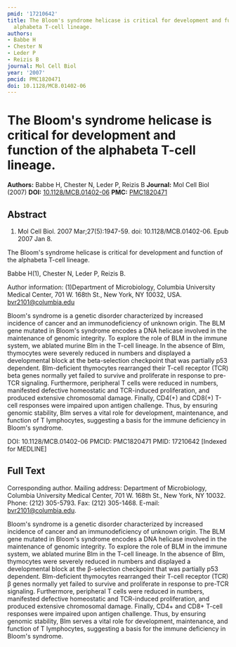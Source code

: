 ```yaml
---
pmid: '17210642'
title: The Bloom's syndrome helicase is critical for development and function of the
  alphabeta T-cell lineage.
authors:
- Babbe H
- Chester N
- Leder P
- Reizis B
journal: Mol Cell Biol
year: '2007'
pmcid: PMC1820471
doi: 10.1128/MCB.01402-06
---
```


# The Bloom's syndrome helicase is critical for development and function of the alphabeta T-cell lineage.
**Authors:** Babbe H, Chester N, Leder P, Reizis B
**Journal:** Mol Cell Biol (2007)
**DOI:** [10.1128/MCB.01402-06](https://doi.org/10.1128/MCB.01402-06)
**PMC:** [PMC1820471](https://www.ncbi.nlm.nih.gov/pmc/articles/PMC1820471/)

## Abstract

1. Mol Cell Biol. 2007 Mar;27(5):1947-59. doi: 10.1128/MCB.01402-06. Epub 2007
Jan  8.

The Bloom's syndrome helicase is critical for development and function of the 
alphabeta T-cell lineage.

Babbe H(1), Chester N, Leder P, Reizis B.

Author information:
(1)Department of Microbiology, Columbia University Medical Center, 701 W. 168th 
St., New York, NY 10032, USA. bvr2101@columbia.edu

Bloom's syndrome is a genetic disorder characterized by increased incidence of 
cancer and an immunodeficiency of unknown origin. The BLM gene mutated in 
Bloom's syndrome encodes a DNA helicase involved in the maintenance of genomic 
integrity. To explore the role of BLM in the immune system, we ablated murine 
Blm in the T-cell lineage. In the absence of Blm, thymocytes were severely 
reduced in numbers and displayed a developmental block at the beta-selection 
checkpoint that was partially p53 dependent. Blm-deficient thymocytes rearranged 
their T-cell receptor (TCR) beta genes normally yet failed to survive and 
proliferate in response to pre-TCR signaling. Furthermore, peripheral T cells 
were reduced in numbers, manifested defective homeostatic and TCR-induced 
proliferation, and produced extensive chromosomal damage. Finally, CD4(+) and 
CD8(+) T-cell responses were impaired upon antigen challenge. Thus, by ensuring 
genomic stability, Blm serves a vital role for development, maintenance, and 
function of T lymphocytes, suggesting a basis for the immune deficiency in 
Bloom's syndrome.

DOI: 10.1128/MCB.01402-06
PMCID: PMC1820471
PMID: 17210642 [Indexed for MEDLINE]

## Full Text

Corresponding author. Mailing address: Department of Microbiology, Columbia University Medical Center, 701 W. 168th St., New York, NY 10032. Phone: (212) 305-5793. Fax: (212) 305-1468. E-mail: bvr2101@columbia.edu.

Bloom's syndrome is a genetic disorder characterized by increased incidence of cancer and an immunodeficiency of unknown origin. The BLM gene mutated in Bloom's syndrome encodes a DNA helicase involved in the maintenance of genomic integrity. To explore the role of BLM in the immune system, we ablated murine Blm in the T-cell lineage. In the absence of Blm, thymocytes were severely reduced in numbers and displayed a developmental block at the β-selection checkpoint that was partially p53 dependent. Blm-deficient thymocytes rearranged their T-cell receptor (TCR) β genes normally yet failed to survive and proliferate in response to pre-TCR signaling. Furthermore, peripheral T cells were reduced in numbers, manifested defective homeostatic and TCR-induced proliferation, and produced extensive chromosomal damage. Finally, CD4+ and CD8+ T-cell responses were impaired upon antigen challenge. Thus, by ensuring genomic stability, Blm serves a vital role for development, maintenance, and function of T lymphocytes, suggesting a basis for the immune deficiency in Bloom's syndrome.
